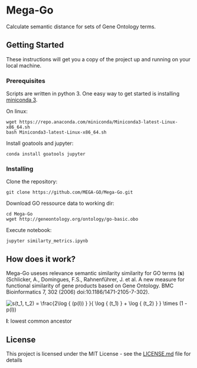 # Mega-Go

Calculate semantic distance for sets of Gene Ontology terms.

## Getting Started

These instructions will get you a copy of the project up and running on your local machine.

### Prerequisites

Scripts are written in python 3. One easy way to get started is installing 
[miniconda 3](https://docs.conda.io/en/latest/miniconda.html).

On linux:

```shell script
wget https://repo.anaconda.com/miniconda/Miniconda3-latest-Linux-x86_64.sh
bash Miniconda3-latest-Linux-x86_64.sh
```

Install goatools and jupyter:

```shell script
conda install goatools jupyter
```

### Installing

Clone the repository:

```shell script
git clone https://github.com/MEGA-GO/Mega-Go.git
```

Download GO ressource data to working dir:

```shell script
cd Mega-Go
wget http://geneontology.org/ontology/go-basic.obo
```

Execute notebook:

```shell script
jupyter similarty_metrics.ipynb
```

## How does it work?

Mega-Go useses relevance semantic similarity similarity for GO terms (**s**) (Schlicker, A., Domingues, F.S., Rahnenführer, J. et al. A new measure for functional similarity of gene products based on Gene Ontology. BMC Bioinformatics 7, 302 (2006) doi:10.1186/1471-2105-7-302).

<img src="https://latex.codecogs.com/gif.latex?s(t_1,&space;t_2)&space;=&space;\frac{2\log&space;{&space;(p(l))&space;}&space;}{&space;\log&space;{&space;(t_1)&space;}&space;&plus;&space;\log&space;{&space;(t_2)&space;}&space;}&space;\times&space;(1&space;-&space;p(l))" title="s(t_1, t_2) = \frac{2\log { (p(l)) } }{ \log { (t_1) } + \log { (t_2) } } \times (1 - p(l))" />

**l**: lowest common ancestor


## License

This project is licensed under the MIT License - see the [LICENSE.md](LICENSE.md) file for details
